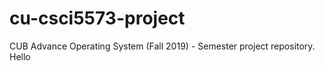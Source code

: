 # cu-csci5573-project
CUB Advance Operating System (Fall 2019) - Semester project repository.
Hello
